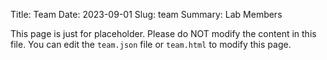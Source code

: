 Title: Team
Date: 2023-09-01
Slug: team
Summary: Lab Members

This page is just for placeholder.
Please do NOT modify the content in this file.
You can edit the `team.json` file or `team.html` to modify this page.
